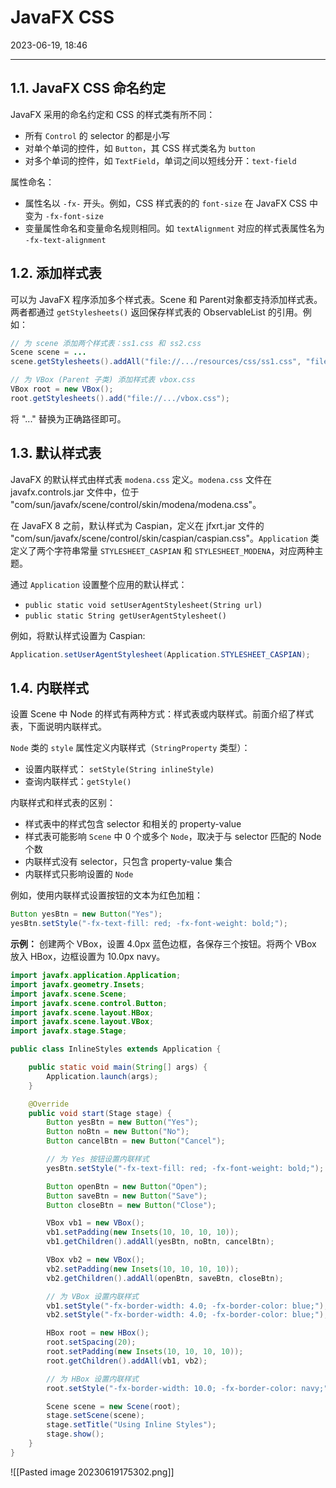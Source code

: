 # JavaFX CSS

2023-06-19, 18:46
****
## 1.1. JavaFX CSS 命名约定

JavaFX 采用的命名约定和 CSS 的样式类有所不同：

- 所有 `Control` 的 selector 的都是小写
- 对单个单词的控件，如 `Button`，其 CSS 样式类名为 `button`
- 对多个单词的控件，如 `TextField`，单词之间以短线分开：`text-field`

属性命名：

- 属性名以 `-fx-` 开头。例如，CSS 样式表的的 `font-size` 在 JavaFX CSS 中变为 `-fx-font-size`
- 变量属性命名和变量命名规则相同。如 `textAlignment` 对应的样式表属性名为 `-fx-text-alignment`

## 1.2. 添加样式表

可以为 JavaFX 程序添加多个样式表。Scene 和 Parent对象都支持添加样式表。两者都通过 `getStylesheets()` 返回保存样式表的 ObservableList 的引用。例如：

```java
// 为 scene 添加两个样式表：ss1.css 和 ss2.css
Scene scene = ...
scene.getStylesheets().addAll("file://.../resources/css/ss1.css", "file://.../resources/css/ss2.css");

// 为 VBox (Parent 子类) 添加样式表 vbox.css
VBox root = new VBox();
root.getStylesheets().add("file://.../vbox.css");
```

将 "..." 替换为正确路径即可。

## 1.3. 默认样式表

JavaFX 的默认样式由样式表 `modena.css` 定义。`modena.css` 文件在 javafx.controls.jar 文件中，位于 "com/sun/javafx/scene/control/skin/modena/modena.css"。

在 JavaFX 8 之前，默认样式为 Caspian，定义在 jfxrt.jar 文件的 "com/sun/javafx/scene/control/skin/caspian/caspian.css"。`Application` 类定义了两个字符串常量 `STYLESHEET_CASPIAN` 和 `STYLESHEET_MODENA`，对应两种主题。

通过 `Application` 设置整个应用的默认样式：

- `public static void setUserAgentStylesheet(String url)`
- `public static String getUserAgentStylesheet()`

例如，将默认样式设置为 Caspian:

```java
Application.setUserAgentStylesheet(Application.STYLESHEET_CASPIAN);
```

## 1.4. 内联样式

设置 Scene 中 Node 的样式有两种方式：样式表或内联样式。前面介绍了样式表，下面说明内联样式。

`Node` 类的 `style` 属性定义内联样式（`StringProperty` 类型）：

- 设置内联样式： `setStyle(String inlineStyle)`
- 查询内联样式：`getStyle()`

内联样式和样式表的区别：

- 样式表中的样式包含 selector 和相关的 property-value
- 样式表可能影响 `Scene` 中 0 个或多个 `Node`，取决于与 selector 匹配的 Node 个数
- 内联样式没有 selector，只包含 property-value 集合
- 内联样式只影响设置的 `Node`

例如，使用内联样式设置按钮的文本为红色加粗：

```java
Button yesBtn = new Button("Yes");
yesBtn.setStyle("-fx-text-fill: red; -fx-font-weight: bold;");
```

**示例：** 创建两个 VBox，设置 4.0px 蓝色边框，各保存三个按钮。将两个 VBox 放入 HBox，边框设置为 10.0px navy。

```java
import javafx.application.Application;
import javafx.geometry.Insets;
import javafx.scene.Scene;
import javafx.scene.control.Button;
import javafx.scene.layout.HBox;
import javafx.scene.layout.VBox;
import javafx.stage.Stage;

public class InlineStyles extends Application {

    public static void main(String[] args) {
        Application.launch(args);
    }

    @Override
    public void start(Stage stage) {
        Button yesBtn = new Button("Yes");
        Button noBtn = new Button("No");
        Button cancelBtn = new Button("Cancel");

        // 为 Yes 按钮设置内联样式
        yesBtn.setStyle("-fx-text-fill: red; -fx-font-weight: bold;");

        Button openBtn = new Button("Open");
        Button saveBtn = new Button("Save");
        Button closeBtn = new Button("Close");

        VBox vb1 = new VBox();
        vb1.setPadding(new Insets(10, 10, 10, 10));
        vb1.getChildren().addAll(yesBtn, noBtn, cancelBtn);

        VBox vb2 = new VBox();
        vb2.setPadding(new Insets(10, 10, 10, 10));
        vb2.getChildren().addAll(openBtn, saveBtn, closeBtn);

        // 为 VBox 设置内联样式
        vb1.setStyle("-fx-border-width: 4.0; -fx-border-color: blue;");
        vb2.setStyle("-fx-border-width: 4.0; -fx-border-color: blue;");

        HBox root = new HBox();
        root.setSpacing(20);
        root.setPadding(new Insets(10, 10, 10, 10));
        root.getChildren().addAll(vb1, vb2);

        // 为 HBox 设置内联样式
        root.setStyle("-fx-border-width: 10.0; -fx-border-color: navy;");

        Scene scene = new Scene(root);
        stage.setScene(scene);
        stage.setTitle("Using Inline Styles");
        stage.show();
    }
}
```

![[Pasted image 20230619175302.png]]
